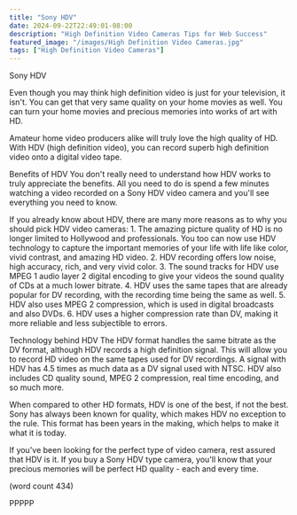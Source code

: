 ```yaml
---
title: "Sony HDV"
date: 2024-09-22T22:49:01-08:00
description: "High Definition Video Cameras Tips for Web Success"
featured_image: "/images/High Definition Video Cameras.jpg"
tags: ["High Definition Video Cameras"]
---
```


Sony HDV

Even though you may think high definition video is
just for your television, it isn't.  You can get
that very same quality on your home movies as well.
You can turn your home movies and precious memories
into works of art with HD.

Amateur home video producers alike will truly love
the high quality of HD.  With HDV (high definition
video), you can record superb high definition video
onto a digital video tape.  

Benefits of HDV
You don't really need to understand how HDV works
to truly appreciate the benefits.  All you need to
do is spend a few minutes watching a video recorded
on a Sony HDV video camera and you'll see everything
you need to know.

If you already know about HDV, there are many more
reasons as to why you should pick HDV video cameras:
	1.  The amazing picture quality of HD is no
longer limited to Hollywood and professionals.  You
too can now use HDV technology to capture the 
important memories of your life with life like color,
vivid contrast, and amazing HD video.
	2.  HDV recording offers low noise, high
accuracy, rich, and very vivid color.
	3.  The sound tracks for HDV use MPEG 1
audio layer 2 digital encoding to give your videos
the sound quality of CDs at a much lower bitrate.
	4.  HDV uses the same tapes that are already
popular for DV recording, with the recording time
being the same as well.
	5.  HDV also uses MPEG 2 compression, which
is used in digital broadcasts and also DVDs.
	6.  HDV uses a higher compression rate than
DV, making it more reliable and less subjectible to
errors.

Technology behind HDV
The HDV format handles the same bitrate as the DV
format, although HDV records a high definition 
signal.  This will allow you to record HD video on
the same tapes used for DV recordings.  A signal with
HDV has 4.5 times as much data as a DV signal used
with NTSC.  HDV also includes CD quality sound, 
MPEG 2 compression, real time encoding, and so much
more.  

When compared to other HD formats, HDV is one of
the best, if not the best.  Sony has always been
known for quality, which makes HDV no exception to
the rule.  This format has been years in the making,
which helps to make it what it is today.

If you've been looking for the perfect type of 
video camera, rest assured that HDV is it.  If
you buy a Sony HDV type camera, you'll know that
your precious memories will be perfect HD quality -
each and every time.

(word count 434)

PPPPP
